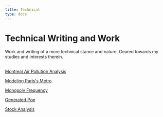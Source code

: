 ```yaml
---
title: Technical
type: docs
---
```


# Technical Writing and Work

Work and writing of a more technical stance and nature. Geared towards my studies and
interests therein. 

&nbsp;  
[Montreal Air Pollution Analysis](/technical/montreal_air_pollution/)

[Modeling Paris's Metro](/technical/learning_osmnx/)

[Monopoly Frequency](/technical/monopolyfreq/)

[Generated Poe](/technical/generatedpoe/)

[Stock Analysis](/technical/stockanalysis/stockanalysis/)
